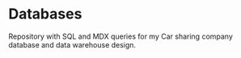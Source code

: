 # Databases

Repository with SQL and MDX queries for my Car sharing company database and data warehouse design. 